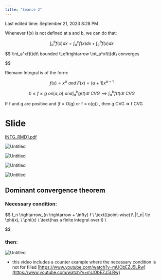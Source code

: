 ```yaml
---
title: "Seance 2"
---
```

Last edited time: September 21, 2023 8:28 PM

Whenever f(x) is not defined at a and b, we can do that:

$$
\int_a^bf(x)dx = \int_a^cf(x)dx+\int_c^b f(x) dx
$$

$$
\int_a^xf(t)dt\ bounded \Leftrightarrow \int_a^xf(t)dt\ converges

$$

Riemann Integral is of the form:

$$
f(x) = x^\alpha\ and\ F(x) = (\alpha+1)x^{\alpha+1}
$$

$$
0 ≤ f ≤ g\ on [a,b[\ and \int_a^bg(t)dt\ CVG \implies \int_a^b f(t)dt\ CVG
$$

If f and g are positive and (f = O(g) or f = o(g)) , then g CVG ⇒ f CVG

# Slide

[INTG_RMD1.pdf](Seance%202/INTG_RMD1.pdf)

![Untitled](Seance%202/Untitled.png)

![Untitled](Seance%202/Untitled%201.png)

![Untitled](Seance%202/Untitled%202.png)

![Untitled](Seance%202/Untitled%203.png)

## Dominant convergence theorem

### Necessary condition:

$$
f_n \rightarrow_{n \rightarrow + \infty} f \ \text{(point-wise)}\\
|f_n| \le \phi(x), \\ \phi(x) \ \text{has a finite integral over I} \\

$$

### then:

![Untitled](Seance%202/Untitled%204.png)

- this video includes a counter example where the necessary condition is not for filled  [https://www.youtube.com/watch?v=mUObEZJ5LRw](https://www.youtube.com/watch?v=mUObEZJ5LRw)
